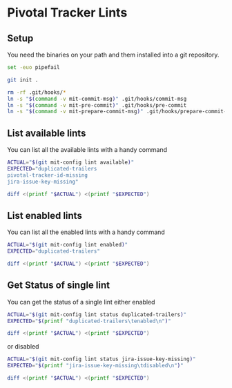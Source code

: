 # Pivotal Tracker Lints

## Setup

You need the binaries on your path and them installed into a git
repository.

``` bash
set -euo pipefail

git init .

rm -rf .git/hooks/*
ln -s "$(command -v mit-commit-msg)" .git/hooks/commit-msg
ln -s "$(command -v mit-pre-commit)" .git/hooks/pre-commit
ln -s "$(command -v mit-prepare-commit-msg)" .git/hooks/prepare-commit-msg
```

## List available lints

You can list all the available lints with a handy command

``` bash
ACTUAL="$(git mit-config lint available)"
EXPECTED="duplicated-trailers
pivotal-tracker-id-missing
jira-issue-key-missing"

diff <(printf "$ACTUAL") <(printf "$EXPECTED")
```

## List enabled lints

You can list all the enabled lints with a handy command

``` bash
ACTUAL="$(git mit-config lint enabled)"
EXPECTED="duplicated-trailers"

diff <(printf "$ACTUAL") <(printf "$EXPECTED")
```

## Get Status of single lint

You can get the status of a single lint either enabled

``` bash
ACTUAL="$(git mit-config lint status duplicated-trailers)"
EXPECTED="$(printf "duplicated-trailers\tenabled\n")"

diff <(printf "$ACTUAL") <(printf "$EXPECTED")
```

or disabled

``` bash
ACTUAL="$(git mit-config lint status jira-issue-key-missing)"
EXPECTED="$(printf "jira-issue-key-missing\tdisabled\n")"

diff <(printf "$ACTUAL") <(printf "$EXPECTED")
```
